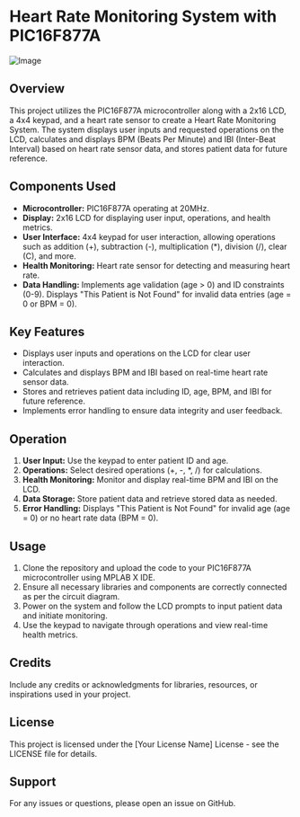 # Heart Rate Monitoring System with PIC16F877A

![Image](https://ibb.co/k1KSYhM)

## Overview
This project utilizes the PIC16F877A microcontroller along with a 2x16 LCD, a 4x4 keypad, and a heart rate sensor to create a Heart Rate Monitoring System. The system displays user inputs and requested operations on the LCD, calculates and displays BPM (Beats Per Minute) and IBI (Inter-Beat Interval) based on heart rate sensor data, and stores patient data for future reference.

## Components Used
- **Microcontroller:** PIC16F877A operating at 20MHz.
- **Display:** 2x16 LCD for displaying user input, operations, and health metrics.
- **User Interface:** 4x4 keypad for user interaction, allowing operations such as addition (+), subtraction (-), multiplication (*), division (/), clear (C), and more.
- **Health Monitoring:** Heart rate sensor for detecting and measuring heart rate.
- **Data Handling:** Implements age validation (age > 0) and ID constraints (0-9). Displays "This Patient is Not Found" for invalid data entries (age = 0 or BPM = 0).

## Key Features
- Displays user inputs and operations on the LCD for clear user interaction.
- Calculates and displays BPM and IBI based on real-time heart rate sensor data.
- Stores and retrieves patient data including ID, age, BPM, and IBI for future reference.
- Implements error handling to ensure data integrity and user feedback.

## Operation
1. **User Input:** Use the keypad to enter patient ID and age.
2. **Operations:** Select desired operations (+, -, *, /) for calculations.
3. **Health Monitoring:** Monitor and display real-time BPM and IBI on the LCD.
4. **Data Storage:** Store patient data and retrieve stored data as needed.
5. **Error Handling:** Displays "This Patient is Not Found" for invalid age (age = 0) or no heart rate data (BPM = 0).

## Usage
1. Clone the repository and upload the code to your PIC16F877A microcontroller using MPLAB X IDE.
2. Ensure all necessary libraries and components are correctly connected as per the circuit diagram.
3. Power on the system and follow the LCD prompts to input patient data and initiate monitoring.
4. Use the keypad to navigate through operations and view real-time health metrics.

## Credits
Include any credits or acknowledgments for libraries, resources, or inspirations used in your project.

## License
This project is licensed under the [Your License Name] License - see the LICENSE file for details.

## Support
For any issues or questions, please open an issue on GitHub.

